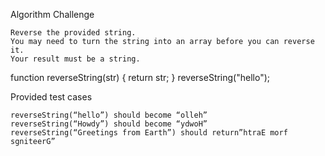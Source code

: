 Algorithm Challenge

    Reverse the provided string.
    You may need to turn the string into an array before you can reverse it.
    Your result must be a string.

function reverseString(str) {
    return str;
}
reverseString("hello");

Provided test cases

    reverseString(“hello”) should become “olleh”
    reverseString(“Howdy”) should become “ydwoH”
    reverseString(“Greetings from Earth”) should return”htraE morf sgniteerG”